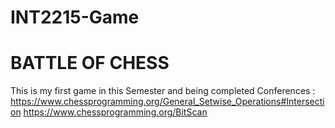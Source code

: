 # INT2215-Game 
# BATTLE OF CHESS
This is my first game in this Semester and being completed
Conferences :
https://www.chessprogramming.org/General_Setwise_Operations#Intersection
https://www.chessprogramming.org/BitScan
